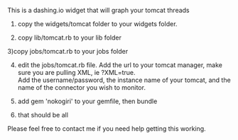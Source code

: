 This is a dashing.io widget that will graph your tomcat threads

1) copy the widgets/tomcat folder to your widgets folder.

2) copy lib/tomcat.rb to your lib folder

3)copy jobs/tomcat.rb to your jobs folder

4) edit the jobs/tomcat.rb file.  Add the url to your tomcat manager, make sure you are pulling XML, ie ?XML=true.  
Add the username/password, the instance name of your tomcat, and the name of the connector you wish to monitor.  

5) add gem 'nokogiri' to your gemfile, then bundle

6) that should be all

Please feel free to contact me if you need help getting this working.
